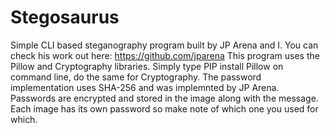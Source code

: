 # Stegosaurus
Simple CLI based steganography program built by JP Arena and I. You can check his work out here: https://github.com/jparena
This program uses the Pillow and Cryptography libraries.
Simply type PIP install Pillow on command line, do the same for Cryptography.
The password implementation uses SHA-256 and was implemnted by JP Arena.
Passwords are encrypted and stored in the image along with the message. Each image has its own password so make note of which one you used for which.
